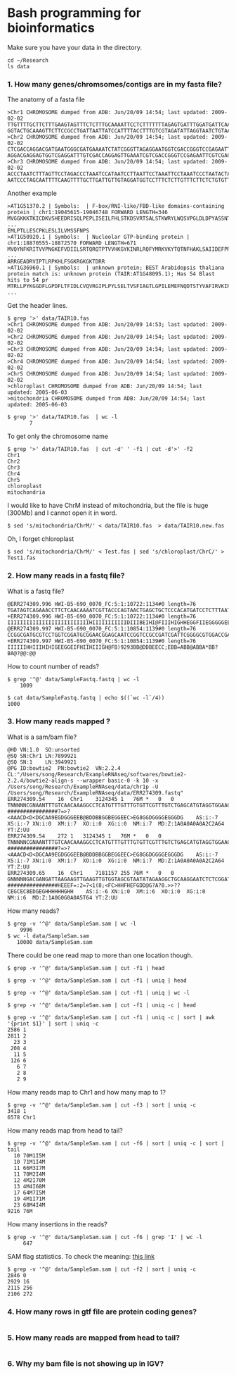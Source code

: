 # Bash programming for bioinformatics

Make sure you have your data in the directory.
```
cd ~/Research
ls data
```

### 1. How many genes/chromsomes/contigs are in my fasta file?

The anatomy of a fasta file
```
>Chr1 CHROMOSOME dumped from ADB: Jun/20/09 14:54; last updated: 2009-02-02
TTGTTTTGCTTCTTTGAAGTAGTTTCTCTTTGCAAAATTCCTCTTTTTTTAGAGTGATTTGGATGATTCAAGACTTCTC
GGTACTGCAAAGTTCTTCCGCCTGATTAATTATCCATTTTACCTTTGTCGTAGATATTAGGTAATCTGTAAGTCAACTC
>Chr2 CHROMOSOME dumped from ADB: Jun/20/09 14:54; last updated: 2009-02-02
CTCGACCAGGACGATGAATGGGCGATGAAAATCTATCGGGTTAGAGGAATGGTCGACCGGGTCCGAGAATTCGTCGACC
AGGACGAGGAGTGGTCGAGGATTTGTCGACCAGGAGTTGAAATCGTCGACCGGGTCCGAGAATTCGTCGACCAGGACGG
>Chr3 CHROMOSOME dumped from ADB: Jun/20/09 14:54; last updated: 2009-02-02
ACCCTAATCTTTAGTTCCTAGACCCTAAATCCATAATCCTTAATTCCTAAATTCCTAAATCCCTAATACTAAATCTCTA
AATCCCTAGCAATTTTCAAGTTTTGCTTGATTGTTGTAGGATGGTCCTTTCTCTTGTTTCTTCTCTGTGTTGTTGAGAT
```

Another example
```
>AT1G51370.2 | Symbols:  | F-box/RNI-like/FBD-like domains-containing protein | chr1:19045615-19046748 FORWARD LENGTH=346
MVGGKKKTKICDKVSHEEDRISQLPEPLISEILFHLSTKDSVRTSALSTKWRYLWQSVPGLDLDPYASSNTNTIVSFVES
...
EMLPTLLESCPKLESLILVMSSFNPS
>AT1G50920.1 | Symbols:  | Nucleolar GTP-binding protein | chr1:18870555-18872570 FORWARD LENGTH=671
MVQYNFKRITVVPNGKEFVDIILSRTQRQTPTVVHKGYKINRLRQFYMRKVKYTQTNFHAKLSAIIDEFPRLEQIHPFYG
...
ARRGEADRVIPTLRPKHLFSGKRGKGKTDRR
>AT1G36960.1 | Symbols:  | unknown protein; BEST Arabidopsis thaliana protein match is: unknown protein (TAIR:AT1G48095.1); Has 54 Blast hits to 54 pr
MTRLLPYKGGDFLGPDFLTFIDLCVQVRGIPLPYLSELTVSFIAGTLGPILEMEFNQDTSTYVAFIRVKIRLVFIDRLRF
...
```

Get the header lines.

```
$ grep '>' data/TAIR10.fas 
>Chr1 CHROMOSOME dumped from ADB: Jun/20/09 14:53; last updated: 2009-02-02
>Chr2 CHROMOSOME dumped from ADB: Jun/20/09 14:54; last updated: 2009-02-02
>Chr3 CHROMOSOME dumped from ADB: Jun/20/09 14:54; last updated: 2009-02-02
>Chr4 CHROMOSOME dumped from ADB: Jun/20/09 14:54; last updated: 2009-02-02
>Chr5 CHROMOSOME dumped from ADB: Jun/20/09 14:54; last updated: 2009-02-02
>chloroplast CHROMOSOME dumped from ADB: Jun/20/09 14:54; last updated: 2005-06-03
>mitochondria CHROMOSOME dumped from ADB: Jun/20/09 14:54; last updated: 2005-06-03

$ grep '>' data/TAIR10.fas  | wc -l
       7
```

To get only the chromosome name
```
$ grep '>' data/TAIR10.fas  | cut -d' ' -f1 | cut -d'>' -f2
Chr1
Chr2
Chr3
Chr4
Chr5
chloroplast
mitochondria
```

I would like to have ChrM instead of mitochondria, but the file is huge (300Mb) and I cannot open it in word. 
```
$ sed 's/mitochondria/ChrM/' < data/TAIR10.fas  > data/TAIR10.new.fas
```

Oh, I forget chloroplast
```
$ sed 's/mitochondria/ChrM/' < Test.fas | sed 's/chloroplast/ChrC/' > Test1.fas
```


### 2. How many reads in a fastq file?

What is a fastq file?

```
@ERR274309.996 HWI-B5-690_0070_FC:5:1:10722:1134#0 length=76
TGATAGTCAGAAACCTTCTCAACAAAATCGTTACCCAGTAACTGAGCTGCTCCCACATGATCCTCTTTAATCGGTT
+ERR274309.996 HWI-B5-690_0070_FC:5:1:10722:1134#0 length=76
IIIIIIIIIIIIIIIIIIIIIIIIIIHIIIIIIIIIIIDIIIBEIHI@FIIIHIGHHEGGFIIEGGGGGEEIGEDG
@ERR274309.997 HWI-B5-690_0070_FC:5:1:10854:1139#0 length=76
CCGGCGATGCGTCCTGGTCGGATGCGGAACGGAGCAATCCGGTCCGCCGATCGATTCGGGGCGTGGACCGACGCGG
+ERR274309.997 HWI-B5-690_0070_FC:5:1:10854:1139#0 length=76
IIIIIIHHIIIHIHIGEEGGEIFHIIHIIIGH@FB)9293BB@DDBEECC;EBB=ABB@ABBA*BB?BA@?@@:@@
```

How to count number of reads?
```
$ grep '^@' data/SampleFastq.fastq | wc -l
    1009

$ cat data/SampleFastq.fastq | echo $((`wc -l`/4))
1000

```

### 3. How many reads mapped ? 

What is a sam/bam file?

```
@HD	VN:1.0	SO:unsorted
@SQ	SN:Chr1	LN:7899921
@SQ	SN:1	LN:3949921
@PG	ID:bowtie2	PN:bowtie2	VN:2.2.4	CL:"/Users/song/Research/ExampleRNAseq/softwares/bowtie2-2.2.4/bowtie2-align-s --wrapper basic-0 -k 10 -x /Users/song/Research/ExampleRNAseq/data/chr1p -U /Users/song/Research/ExampleRNAseq/data/ERR274309.fastq"
ERR274309.54	16	Chr1	3124345	1	76M	*	0	0	TNNNNNCGNAANTTTGTCAACAAAGGCCTCATGTTTGTTTGTGTTCGTTTGTCTGAGCATGTAGGTGGAACTTATC	################?=>?<AAACD<D<DGCAA9EGDGGGEEB@BDDBBGGBEGGEEC>EG8GGDGGGGEGGGDG	AS:i:-7	XS:i:-7	XN:i:0	XM:i:7	XO:i:0	XG:i:0	NM:i:7	MD:Z:1A0A0A0A0A2C2A64	YT:Z:UU
ERR274309.54	272	1	3124345	1	76M	*	0	0	TNNNNNCGNAANTTTGTCAACAAAGGCCTCATGTTTGTTTGTGTTCGTTTGTCTGAGCATGTAGGTGGAACTTATC	################?=>?<AAACD<D<DGCAA9EGDGGGEEB@BDDBBGGBEGGEEC>EG8GGDGGGGEGGGDG	AS:i:-7	XS:i:-7	XN:i:0	XM:i:7	XO:i:0	XG:i:0	NM:i:7	MD:Z:1A0A0A0A0A2C2A64	YT:Z:UU
ERR274309.65	16	Chr1	7181157	255	76M	*	0	0	GNNNNNGACGANGATTAAGAAGTTGAAGTTGTGGTAGCGTAATATAGAAGGCTGCAAGGAATCTCTCGGATGTTTT	################HEEEF=:2=7<1(8;<FC>HHFHEFGDD@G?A?8.>>??CEGCEC8EDGEGHHHHHHGHH	AS:i:-6	XN:i:0	XM:i:6	XO:i:0	XG:i:0	NM:i:6	MD:Z:1A0G0G0A0A5T64	YT:Z:UU
```

How many reads?

```
$ grep -v '^@' data/SampleSam.sam | wc -l
    9996
$ wc -l data/SampleSam.sam 
   10000 data/SampleSam.sam
```

There could be one read map to more than one location though.
```
$ grep -v '^@' data/SampleSam.sam | cut -f1 | head

$ grep -v '^@' data/SampleSam.sam | cut -f1 | uniq | head

$ grep -v '^@' data/SampleSam.sam | cut -f1 | uniq | wc -l 

$ grep -v '^@' data/SampleSam.sam | cut -f1 | uniq -c | head

$ grep -v '^@' data/SampleSam.sam | cut -f1 | uniq -c | sort | awk '{print $1}' | sort | uniq -c
2586 1
2811 2
  23 3
 208 4
  11 5
 126 6
   6 7
   2 8
   2 9

```

How many reads map to Chr1 and how many map to 1?
```
$ grep -v '^@' data/SampleSam.sam | cut -f3 | sort | uniq -c 
3418 1
6578 Chr1

```

How many reads map from head to tail?
```
$ grep -v '^@' data/SampleSam.sam | cut -f6 | sort | uniq -c | sort | tail
  10 70M1I5M
  10 71M1I4M
  11 66M3I7M
  11 70M2I4M
  12 4M2I70M
  13 4M4I68M
  17 64M7I5M
  19 4M1I71M
  23 68M4I4M
9216 76M
```

How many insertions in the reads?
```
$ grep -v '^@' data/SampleSam.sam | cut -f6 | grep 'I' | wc -l
     647
```

SAM flag statistics. To check the meaning: [this link](http://broadinstitute.github.io/picard/explain-flags.html)
```
$ grep -v '^@' data/SampleSam.sam | cut -f2 | sort | uniq -c
2846 0
2929 16
2115 256
2106 272
```

### 4. How many rows in gtf file are protein coding genes?

```
```

### 5. How many reads are mapped from head to tail?

```
```

### 6. Why my bam file is not showing up in IGV?

```
```
